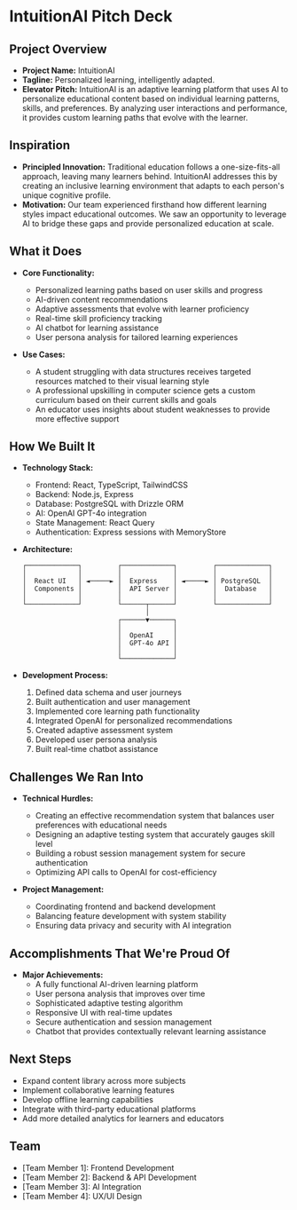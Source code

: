 
# IntuitionAI Pitch Deck

## Project Overview
- **Project Name:** IntuitionAI
- **Tagline:** Personalized learning, intelligently adapted.
- **Elevator Pitch:** IntuitionAI is an adaptive learning platform that uses AI to personalize educational content based on individual learning patterns, skills, and preferences. By analyzing user interactions and performance, it provides custom learning paths that evolve with the learner.

## Inspiration
- **Principled Innovation:** Traditional education follows a one-size-fits-all approach, leaving many learners behind. IntuitionAI addresses this by creating an inclusive learning environment that adapts to each person's unique cognitive profile.
- **Motivation:** Our team experienced firsthand how different learning styles impact educational outcomes. We saw an opportunity to leverage AI to bridge these gaps and provide personalized education at scale.

## What it Does
- **Core Functionality:**
  - Personalized learning paths based on user skills and progress
  - AI-driven content recommendations
  - Adaptive assessments that evolve with learner proficiency
  - Real-time skill proficiency tracking
  - AI chatbot for learning assistance
  - User persona analysis for tailored learning experiences

- **Use Cases:**
  - A student struggling with data structures receives targeted resources matched to their visual learning style
  - A professional upskilling in computer science gets a custom curriculum based on their current skills and goals
  - An educator uses insights about student weaknesses to provide more effective support

## How We Built It
- **Technology Stack:**
  - Frontend: React, TypeScript, TailwindCSS
  - Backend: Node.js, Express
  - Database: PostgreSQL with Drizzle ORM
  - AI: OpenAI GPT-4o integration
  - State Management: React Query
  - Authentication: Express sessions with MemoryStore

- **Architecture:**
  ```
  ┌─────────────┐         ┌─────────────┐         ┌─────────────┐
  │             │         │             │         │             │
  │  React UI   │ ◄─────► │  Express    │ ◄─────► │ PostgreSQL  │
  │  Components │         │  API Server │         │  Database   │
  │             │         │             │         │             │
  └─────────────┘         └──────┬──────┘         └─────────────┘
                                 │
                          ┌──────▼──────┐
                          │             │
                          │  OpenAI     │
                          │  GPT-4o API │
                          │             │
                          └─────────────┘
  ```

- **Development Process:**
  1. Defined data schema and user journeys
  2. Built authentication and user management
  3. Implemented core learning path functionality
  4. Integrated OpenAI for personalized recommendations
  5. Created adaptive assessment system
  6. Developed user persona analysis
  7. Built real-time chatbot assistance

## Challenges We Ran Into
- **Technical Hurdles:**
  - Creating an effective recommendation system that balances user preferences with educational needs
  - Designing an adaptive testing system that accurately gauges skill level
  - Building a robust session management system for secure authentication
  - Optimizing API calls to OpenAI for cost-efficiency

- **Project Management:**
  - Coordinating frontend and backend development
  - Balancing feature development with system stability
  - Ensuring data privacy and security with AI integration

## Accomplishments That We're Proud Of
- **Major Achievements:**
  - A fully functional AI-driven learning platform
  - User persona analysis that improves over time
  - Sophisticated adaptive testing algorithm
  - Responsive UI with real-time updates
  - Secure authentication and session management
  - Chatbot that provides contextually relevant learning assistance

## Next Steps
- Expand content library across more subjects
- Implement collaborative learning features
- Develop offline learning capabilities
- Integrate with third-party educational platforms
- Add more detailed analytics for learners and educators

## Team
- [Team Member 1]: Frontend Development
- [Team Member 2]: Backend & API Development
- [Team Member 3]: AI Integration
- [Team Member 4]: UX/UI Design
